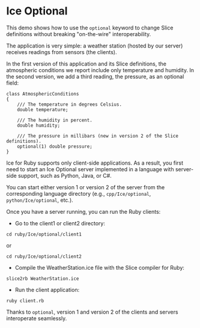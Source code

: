 # Ice Optional

This demo shows how to use the `optional` keyword to change Slice definitions without breaking "on-the-wire"
interoperability.

The application is very simple: a weather station (hosted by our server) receives readings from sensors (the clients).

In the first version of this application and its Slice definitions, the atmospheric conditions we report include only
temperature and humidity. In the second version, we add a third reading, the pressure, as an optional field:

```ice
class AtmosphericConditions
{
    /// The temperature in degrees Celsius.
    double temperature;

    /// The humidity in percent.
    double humidity;

    /// The pressure in millibars (new in version 2 of the Slice definitions).
    optional(1) double pressure;
}
```

Ice for Ruby supports only client-side applications. As a result, you first need to start an Ice Optional server
implemented in a language with server-side support, such as Python, Java, or C#.

You can start either version 1 or version 2 of the server from the corresponding language directory (e.g.,
`cpp/Ice/optional`, `python/Ice/optional`, etc.).

Once you have a server running, you can run the Ruby clients:

- Go to the client1 or client2 directory:

```shell
cd ruby/Ice/optional/client1
```

or

```shell
cd ruby/Ice/optional/client2
```

- Compile the WeatherStation.ice file with the Slice compiler for Ruby:

```shell
slice2rb WeatherStation.ice
```

- Run the client application:

```shell
ruby client.rb
```

Thanks to `optional`, version 1 and version 2 of the clients and servers interoperate seamlessly.
